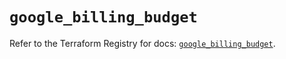 # `google_billing_budget`

Refer to the Terraform Registry for docs: [`google_billing_budget`](https://registry.terraform.io/providers/hashicorp/google/5.26.0/docs/resources/billing_budget).
